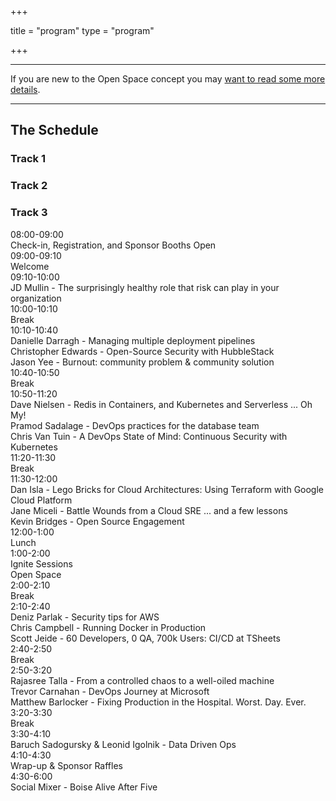 +++

title = "program"
type = "program"

+++

<style>
.program-element {
    margin-right: 0px !important
}
</style>

<div class = "row">
  <div class = "col-md-12">
    <hr />
    If you are new to the Open Space concept you may <a href="/pages/open-space-format">want to read some more details</a>.
    <hr />
  </div>
</div>

<div class = "row">
  <div class = "col-md-12 col-md-offset-4">
    <h2>The Schedule</h2>
  </div>
</div>

<div class = "row">
<div class = "col-md-12">

<div class = "row">
    <div class = "col-md-1 offset-md-1">
    </div>
    <div class = "col-md-2">
        <h3> Track 1 </h3>
    </div>
    <div class = "col-md-2 offset-md-1">
        <h3> Track 2 </h3>
    </div>
    <div class = "col-md-2 offset-md-1">
        <h3> Track 3 </h3>
    </div>
</div>
<div class = "row program-row">
  <div class = "col-md-1 offset-md-1">
    <time>08:00-09:00</time>
  </div>
  <div class = "col-md-8 program-element program-custom">
    Check-in, Registration, and Sponsor Booths Open
  </div>
</div>
<div class = "row program-row">
  <div class = "col-md-1 offset-md-1">
    <time>09:00-09:10</time>
  </div>
  <div class = "col-md-8 program-element program-custom">
    Welcome
  </div>
</div>
<div class = "row program-row">
  <div class = "col-md-1 offset-md-1">
    <time>09:10-10:00</time>
  </div>
  <div class = "col-md-8 program-element program-talk">
    JD Mullin - The surprisingly healthy role that risk can play in your organization
  </div>
</div>
<div class = "row program-row">
  <div class = "col-md-1 offset-md-1">
    <time>10:00-10:10</time>
  </div>
  <div class = "col-md-8 program-element program-custom">
    Break
  </div>
</div>
<div class = "row program-row">
  <div class = "col-md-1 offset-md-1">
    <time>10:10-10:40</time>
  </div>
  <div class = "col-md-2 program-element program-talk">
    Danielle Darragh - Managing multiple deployment pipelines
  </div>
  <div class = "col-md-2 offset-md-1 program-element program-talk">
    Christopher Edwards - Open-Source Security with HubbleStack
  </div>
  <div class = "col-md-2 offset-md-1 program-element program-talk">
    Jason Yee - Burnout: community problem & community solution
  </div>
</div>
<div class = "row program-row">
  <div class = "col-md-1 offset-md-1">
    <time>10:40-10:50</time>
  </div>
  <div class = "col-md-8 program-element program-custom">
    Break
  </div>
</div>
<div class = "row program-row">
  <div class = "col-md-1 offset-md-1">
    <time>10:50-11:20</time>
  </div>
  <div class = "col-md-2 program-element program-talk">
    Dave Nielsen - Redis in Containers, and Kubernetes and Serverless ... Oh My!
  </div>
  <div class = "col-md-2 offset-md-1 program-element program-talk">
    Pramod Sadalage - DevOps practices for the database team
  </div>
  <div class = "col-md-2 offset-md-1 program-element program-talk">
    Chris Van Tuin - A DevOps State of Mind: Continuous Security with Kubernetes
  </div>
</div>
<div class = "row program-row">
  <div class = "col-md-1 offset-md-1">
    <time>11:20-11:30</time>
  </div>
  <div class = "col-md-8 program-element program-custom">
    Break
  </div>
</div>
<div class = "row program-row">
  <div class = "col-md-1 offset-md-1">
    <time>11:30-12:00</time>
  </div>
  <div class = "col-md-2 program-element program-talk">
    Dan Isla - Lego Bricks for Cloud Architectures: Using Terraform with Google Cloud Platform
  </div>
  <div class = "col-md-2 offset-md-1 program-element program-talk">
    Jane Miceli - Battle Wounds from a Cloud SRE ... and a few lessons
  </div>
  <div class = "col-md-2 offset-md-1 program-element program-talk">
    Kevin Bridges - Open Source Engagement
  </div>
</div>
<div class = "row program-row">
  <div class = "col-md-1 offset-md-1">
    <time>12:00-1:00</time>
  </div>
  <div class = "col-md-8 program-element program-custom">
    Lunch
  </div>
</div>
<div class = "row program-row">
  <div class = "col-md-1 offset-md-1">
    <time>1:00-2:00</time>
  </div>
  <div class = "col-md-2 program-element program-ignite">
    Ignite Sessions
  </div>
  <div class = "col-md-5 offset-md-1 program-element program-open-space">
    Open Space
  </div>
</div>
<div class = "row program-row">
  <div class = "col-md-1 offset-md-1">
    <time>2:00-2:10</time>
  </div>
  <div class = "col-md-8 program-element program-custom">
    Break
  </div>
</div>
<div class = "row program-row">
  <div class = "col-md-1 offset-md-1">
    <time>2:10-2:40</time>
  </div>
  <div class = "col-md-2 program-element program-talk">
    Deniz Parlak - Security tips for AWS
  </div>
  <div class = "col-md-2 offset-md-1 program-element program-talk">
    Chris Campbell - Running Docker in Production
  </div>
  <div class = "col-md-2 offset-md-1 program-element program-talk">
    Scott Jeide - 60 Developers, 0 QA, 700k Users: CI/CD at TSheets
  </div>
</div>
<div class = "row program-row">
  <div class = "col-md-1 offset-md-1">
    <time>2:40-2:50</time>
  </div>
  <div class = "col-md-8 program-element program-custom">
    Break
  </div>
</div>
<div class = "row program-row">
  <div class = "col-md-1 offset-md-1">
    <time>2:50-3:20</time>
  </div>
  <div class = "col-md-2 program-element program-talk">
    Rajasree Talla - From a controlled chaos to a well-oiled machine
  </div>
  <div class = "col-md-2 offset-md-1 program-element program-talk">
    Trevor Carnahan - DevOps Journey at Microsoft
  </div>
  <div class = "col-md-2 offset-md-1 program-element program-talk">
    Matthew Barlocker - Fixing Production in the Hospital. Worst. Day. Ever.
  </div>
</div>
<div class = "row program-row">
  <div class = "col-md-1 offset-md-1">
    <time>3:20-3:30</time>
  </div>
  <div class = "col-md-8 program-element program-custom">
    Break
  </div>
</div>
<div class = "row program-row">
  <div class = "col-md-1 offset-md-1">
    <time>3:30-4:10</time>
  </div>
  <div class = "col-md-8 program-element program-talk">
    Baruch Sadogursky & Leonid Igolnik - Data Driven Ops
  </div>
</div>
<div class = "row program-row">
  <div class = "col-md-1 offset-md-1">
    <time>4:10-4:30</time>
  </div>
  <div class = "col-md-8 program-element program-custom">
    Wrap-up & Sponsor Raffles
  </div>
</div>
<div class = "row program-row">
  <div class = "col-md-1 offset-md-1">
    <time>4:30-6:00</time>
  </div>
  <div class = "col-md-8 program-element program-custom">
    Social Mixer - Boise Alive After Five
  </div>
</div>
</div>
</div>
